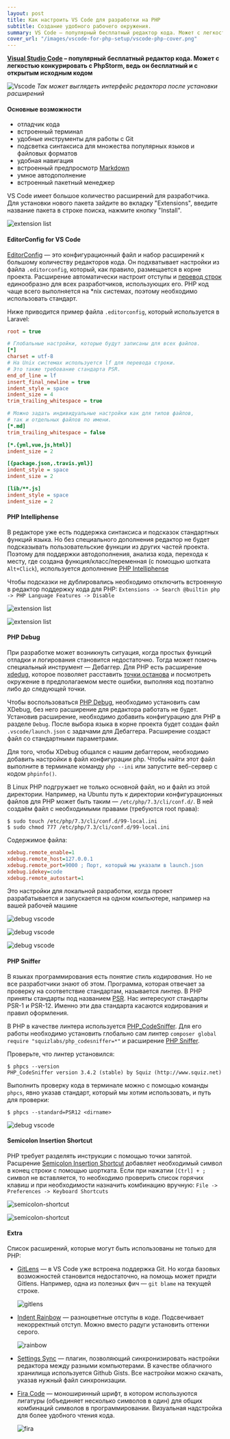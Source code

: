 ```yaml
---
layout: post
title: Как настроить VS Code для разработки на PHP
subtitle: Создание удобного рабочего окружения.
summary: VS Code – популярный бесплатный редактор кода. Может с легкостью конкурировать с PHP Storm, ведь он бесплатный и с открытым исходным кодом.
cover_url: "/images/vscode-for-php-setup/vscode-php-cover.png"
---
```


**[Visual Studio Code](https://code.visualstudio.com/) – популярный бесплатный редактор кода. Может с легкостью конкурировать с PhpStorm, ведь он бесплатный и с открытым исходным кодом**

![Vscode](/images/vscode-for-php-setup/screen.png)
_Так может выглядеть интерфейс редактора после установки расширений_

#### Основные возможности

- отладчик кода
- встроенный терминал
- удобные инструменты для работы с Git
- подсветка синтаксиса для множества популярных языков и файловых форматов
- удобная навигация
- встроенный предпросмотр [Markdown](/markdown)
- умное автодополнение
- встроенный пакетный менеджер

VS Code имеет большое количество расширений для разработчика. Для установки нового пакета зайдите во вкладку "Extensions", введите название пакета в строке поиска, нажмите кнопку "Install".

![extension list](/images/vscode-for-php-setup/recommended_extensions.png)

#### EditorConfig for VS Code

[EditorConfig](https://editorconfig.org/) — это конфигурационный файл и набор расширений к большому количеству редакторов кода. Он подхватывает настройки из файла `.editorconfig`, который, как правило, размещается в корне проекта.
Расширение автоматически настроит отступы и [перевод строк](https://ru.wikipedia.org/wiki/Перевод_строки) единообразно для всех разработчиков, использующих его. PHP код чаще всего выполняется на *nix системах, поэтому необходимо использовать стандарт. 

Ниже приводится пример файла `.editorconfig`, который используется в Laravel:

```ini
root = true

# Глобальные настройки, которые будут записаны для всех файлов.
[*]
charset = utf-8
# На Unix системах используется lf для перевода строки.
# Это также требование стандарта PSR.
end_of_line = lf
insert_final_newline = true
indent_style = space
indent_size = 4
trim_trailing_whitespace = true

# Можно задать индивидуальные настройки как для типов файлов,
# так и отдельных файлов по имени.
[*.md]
trim_trailing_whitespace = false

[*.{yml,vue,js,html}]
indent_size = 2

[{package.json,.travis.yml}]
indent_style = space
indent_size = 2

[lib/**.js]
indent_style = space
indent_size = 2
```

#### PHP Intelliphense

В редакторе уже есть поддержка синтаксиса и подсказок стандартных функций языка. Но без специального дополнения редактор не будет подсказывать пользовательские функции из других частей проекта. Поэтому для поддержки автодополнения, анализа кода, перехода к месту, где создана функция/класс/переменная (с помощью шотката `Alt+Click`), используется дополнение [PHP Intelliphense](https://marketplace.visualstudio.com/items?itemName=bmewburn.vscode-intelephense-client)

Чтобы подсказки не дублировались необходимо отключить встроенную в редактор поддержку кода для PHP: `Extensions -> Search @builtin php -> PHP Language Features -> Disable`

![extension list](/images/vscode-for-php-setup/intelliphense.gif)

![extension list](/images/vscode-for-php-setup/intelliphense2.gif)

#### PHP Debug

При разработке может возникнуть ситуация, когда простых функций отладки и логирования становится недостаточно. Тогда может помочь специальный инструмент — Дебаггер. 
Для PHP есть расширение [xdedug](https://xdebug.org/), которое позволяет расставить [точки останова](https://ru.wikipedia.org/wiki/Точка_останова) и посмотреть окружение в предполагаемом месте ошибки, выполняя код поэтапно либо до следующей точки.

Чтобы воспользоваться [PHP Debug](https://marketplace.visualstudio.com/items?itemName=felixfbecker.php-debug), необходимо установить сам XDebug, без него расширение для редактора работать не будет. Установив расширение, необходимо добавить конфигурацию для PHP в разделе `Debug`. После выбора языка в корне проекта будет создан файл `.vscode/launch.json` с задачами для Дебаггера. Расширение создаст файл со стандартными параметрами.

Для того, чтобы XDebug общался с нашим дебаггером, необходимо добавить настройки в файл конфигурации php.
Чтобы найти этот файл выполните в терминале команду `php --ini` или запустите веб-сервер с кодом `phpinfo()`.

В Linux PHP подгружает не только основной файл, но и файл из этой директории. Например, на Ubuntu путь к директории конфигурационных файлов для PHP может быть таким — `/etc/php/7.3/cli/conf.d/`. 
В ней создаём файл с необходимыми правами (требуются root права):

```shell
$ sudo touch /etc/php/7.3/cli/conf.d/99-local.ini
$ sudo chmod 777 /etc/php/7.3/cli/conf.d/99-local.ini
``` 

Содержимое файла:

```ini
xdebug.remote_enable=1
xdebug.remote_host=127.0.0.1
xdebug.remote_port=9000 ; Порт, который мы указали в launch.json
xdebug.idekey=code
xdebug.remote_autostart=1
```

Это настройки для локальной разработки, когда проект разрабатывается и запускается на одном компьютере, например на вашей рабочей машине

![debug vscode](/images/vscode-for-php-setup/xdebug2.gif)

![debug vscode](/images/vscode-for-php-setup/xdebug1.gif)

![debug vscode](/images/vscode-for-php-setup/xdebug3.gif)

#### PHP Sniffer

В языках программирования есть понятие _стиль кодирования_. Но не все разработчики знают об этом. Программа, которая отвечает за проверку на соответствие стандартам, называется линтер. В PHP приняты стандарты под названием [PSR](https://www.php-fig.org/psr/). Нас интересуют стандарты PSR-1 и PSR-12. Именно эти два стандарта касаются кодирования и правил оформления.

В PHP в качестве линтера используется [PHP_CodeSniffer](https://github.com/squizlabs/PHP_CodeSniffer#composer).
Для его работы необходимо установить глобально сам линтер `composer global require "squizlabs/php_codesniffer=*"` и расширение [PHP Sniffer](https://marketplace.visualstudio.com/items?itemName=wongjn.php-sniffer).

Проверьте, что линтер установился:

```shell
$ phpcs --version 
PHP_CodeSniffer version 3.4.2 (stable) by Squiz (http://www.squiz.net)
```

Выполнить проверку кода в терминале можно с помощью команды `phpcs`, явно указав стандарт, который мы хотим использовать, и путь для проверки:

```shell
$ phpcs --standard=PSR12 <dirname>
```

![debug vscode](/images/vscode-for-php-setup/phpcsfixer.gif)


#### Semicolon Insertion Shortcut

PHP требует разделять инструкции с помощью точки запятой. Расшрение [Semicolon Insertion Shortcut](https://marketplace.visualstudio.com/items?itemName=chrisvltn.vs-code-semicolon-insertion) добавляет необходимый символ в конец строки с помощью шортката.
Если при нажатии `[Ctrl] + ;` символ не вставляется, то необходимо проверить список горячих клавиш и при необходимости назначить комбинацию вручную: `File -> Preferences -> Keyboard Shortcuts` 

![semicolon-shortcut](/images/vscode-for-php-setup/semicolon.png)

![semicolon-shortcut](/images/vscode-for-php-setup/semicolon.gif)

#### Extra

Список расширений, которые могут быть использованы не только для PHP:

- [GitLens](https://marketplace.visualstudio.com/items?itemName=eamodio.gitlens) — в VS Code уже встроена поддержка Git. Но когда базовых возможностей становится недостаточно, на помощь может придти Gitlens. Например, одна из полезных фич — `git blame` на текущей строке.

    ![gitlens](https://raw.githubusercontent.com/eamodio/vscode-gitlens/master/images/docs/current-line-blame.png)

- [Indent Rainbow](https://marketplace.visualstudio.com/items?itemName=oderwat.indent-rainbow) — разноцветные отступы в коде. Подсвечивает некорректный отступ. Можно вместо радуги установить оттенки серого.

    ![rainbow](/images/vscode-for-php-setup/intend-rainbow.png)

- [Settings Sync](https://marketplace.visualstudio.com/items?itemName=Shan.code-settings-sync) — плагин, позволяющий синхронизировать настройки редактора между разными компьютерами. В качестве облачного хранилища используется Github Gists. Все настройки можно скачать, указав нужный файл синхронизации.

- [Fira Code](https://github.com/tonsky/FiraCode) — моноширинный шрифт, в котором используются лигатуры (объединяет несколько символов в один) для общих комбинаций символов в программировании. Визуальная надстройка для более удобного чтения кода.

    ![fira](/images/vscode-for-php-setup/fira.gif)
